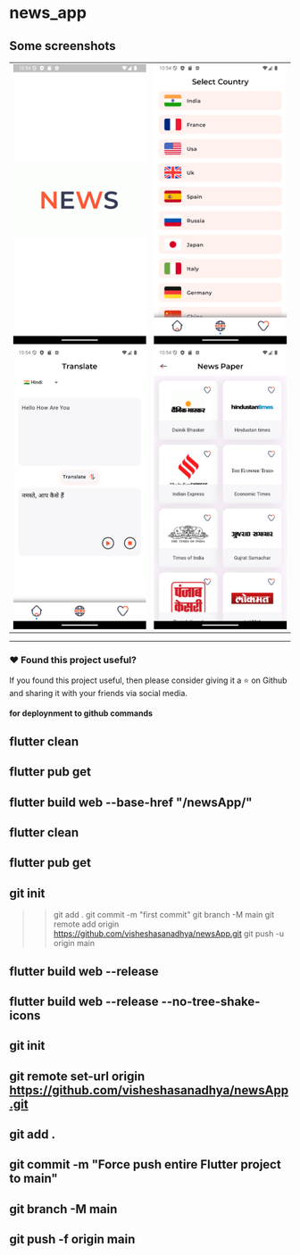 # news_app


## Some screenshots

|                                                        |                                                        |
| ------------------------------------------------------ | -------------------------------------------------------|
| <img src="ss/Screenshot_1736529848.png"  width="300"/> | <img src="ss/Screenshot_1736529886.png"  width="300"/> |
| <img src="ss/Screenshot_1736529881.png" width="300"/>  | <img src="ss/Screenshot_1736529889.png" width="300"/>  |


---

### :heart: Found this project useful?

If you found this project useful, then please consider giving it a :star: on Github and sharing it with your friends via social media.

#### for deploynment to github commands

## flutter clean

## flutter pub get

## flutter build web --base-href "/newsApp/"

## flutter clean

## flutter pub get

## git init    
>> git add .
>> git commit -m "first commit"
>> git branch -M main
>> git remote add origin https://github.com/visheshasanadhya/newsApp.git
>> git push -u origin main


## flutter build web --release

## flutter build web --release --no-tree-shake-icons

## git init
## git remote set-url origin https://github.com/visheshasanadhya/newsApp.git
## git add .
## git commit -m "Force push entire Flutter project to main"
## git branch -M main
## git push -f origin main
